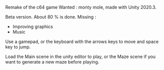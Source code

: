 Remake of the c64 game Wanted : monty mole, made with Unity 2020.3.

Beta version. About 80 % is done. Missing :

 - Improving graphics
 - Music

Use a gamepad, or the keyboard with the arrows keys to move and space key to jump.

Load the Main scene in the unity editor to play, or the Maze scene if you want to generate a new maze before playing.
